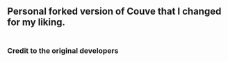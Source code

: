 <h2 style="padding-bottom: 20px">Personal forked version of Couve that I changed for my liking.</h2>
<h3>Credit to the original developers</h3>
